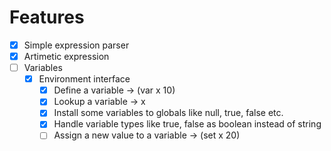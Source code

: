 # Features

- [X] Simple expression parser
- [X] Artimetic expression
- [ ] Variables
  - [X] Environment interface
    - [X] Define a variable -> (var x 10)
    - [X] Lookup a variable -> x
    - [X] Install some variables to globals like null, true, false etc.
    - [X] Handle variable types like true, false as boolean instead of string
    - [ ] Assign a new value to a variable -> (set x 20)
